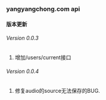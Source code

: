 ### yangyangchong.com api

#### 版本更新

###### Version 0.0.3
1. 增加/users/current接口

###### Version 0.0.4
1. 修复audio的source无法保存的BUG.